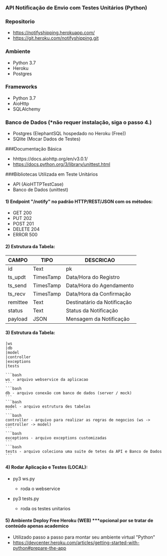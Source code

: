 ### API Notificação de Envio com Testes Unitários (Python)

### Repositorio
* https://notifyshipping.herokuapp.com/ 
* https://git.heroku.com/notifyshipping.git

### Ambiente
* Python 3.7
* Heroku
* Postgres

### Frameworks
* Python 3.7
* AioHttp
* SQLAlchemy

### Banco de Dados (*não requer instalação, siga o passo 4.)
* Postgres (ElephantSQL hospedado no Heroku (Free))
* SQlite (Mocar Dados de Testes)


###Documentação Básica
* hhttps://docs.aiohttp.org/en/v3.0.1/
* https://docs.python.org/3/library/unittest.html

###Bibliotecas Utilizada em Teste Unitários 
* API (AioHTTPTestCase)
* Banco de Dados (unittest)


#### 1) Endpoint "/notify" no padrão HTTP/REST/JSON com os métodos:
* GET		200
* PUT		202
* POST		201
* DELETE	204
* ERROR 	500

#### 2) Estrutura da Tabela:

| CAMPO  | TIPO | DESCRICAO |
| --- | --- | --- |
| id | Text | pk |
| ts_updt | TimesTamp | Data/Hora do Registro |
| ts_send | TimesTamp | Data/Hora do Agendamento |
| ts_recv | TimesTamp | Data/Hora da Confirmação  |
| remittee | Text | Destinatário da Notificação |
| status | Text | Status da Notificação |
| payload | JSON | Mensagem da Notificação |


#### 3) Estrutura da Tabela:

	|ws
	|db
	|model
	|controller
	|exceptions 
	|tests

	```bash
	ws - arquivo webservice da aplicacao
	```
	```bash
	db - arquivo conexão com banco de dados (server / mock)
	```
	```bash
	model - arquivo estrutura des tabelas
	```
	```bash
	controller - arquivo para realizar as regras de negocios (ws -> controller -> model)
	```
	```bash
	exceptions - arquivo exceptions customizadas 
	```
	```bash
	tests - arquivo coleciona uma suite de tetes da API e Banco de Dados
	```

#### 4) Rodar Aplicação e Testes (LOCAL):
* py3 ws.py
	- roda o webservice 

* py3 tests.py
	- roda os testes unitarios 
	
#### 5) Ambiente Deploy Free Heroku (WEB) ***opcional por se tratar de conteúdo apenas academico
* Utilizado passo a passo para montar seu ambiente virtual "Python"
* https://devcenter.heroku.com/articles/getting-started-with-python#prepare-the-app

